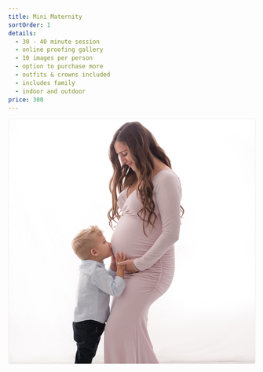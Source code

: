 ```yaml
---
title: Mini Maternity
sortOrder: 1
details:
  - 30 - 40 minute session
  - online proofing gallery
  - 10 images per person
  - option to purchase more
  - outfits & crowns included
  - includes family
  - indoor and outdoor
price: 300
---
```


![Mini Maternity.](../../assets/miniMaternity.png)
